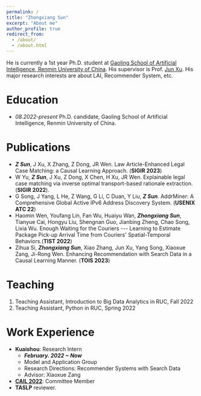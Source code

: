 ```yaml
---
permalink: /
title: "Zhongxiang Sun"
excerpt: "About me"
author_profile: true
redirect_from: 
  - /about/
  - /about.html
---
```


He is currently a 1st year Ph.D. student at [Gaoling School of Artificial Intelligence, Renmin University of China](http://ai.ruc.edu.cn/english/index.htm). His supervisor is Prof. [Jun Xu](https://scholar.google.com/citations?user=su14mcEAAAAJ). His major research interests are about LAI, Recommender System, etc. 

Education
======
* *08.2022-present* Ph.D. candidate, Gaoling School of Artificial Intelligence, Renmin University of China.


Publications
======
* ***Z Sun***, J Xu, X Zhang, Z Dong, JR Wen. Law Article-Enhanced Legal Case Matching: a Causal Learning Approach. (**SIGIR 2023**)
* W Yu, ***Z Sun***, J Xu, Z Dong, X Chen, H Xu, JR Wen. Explainable legal case matching via inverse optimal transport-based rationale extraction. (**SIGIR 2022**).
* G Song, J Yang, L He, Z Wang, G Li, C Duan, Y Liu, ***Z Sun***. AddrMiner: A Comprehensive Global Active IPv6 Address Discovery System. (**USENIX ATC 22**)
* Haomin Wen, Youfang Lin, Fan Wu, Huaiyu Wan, ***Zhongxiang Sun***, Tianyue Cai, Hongyu Liu, Shengnan Guo, Jianbing Zheng, Chao Song, Lixia Wu. Enough Waiting for the Couriers --- Learning to Estimate Package Pick-up Arrival Time from Couriers' Spatial-Temporal Behaviors.(**TIST 2022**)
* Zihua Si, ***Zhongxiang Sun***, Xiao Zhang, Jun Xu, Yang Song, Xiaoxue Zang, Ji-Rong Wen. Enhancing Recommendation with Search Data in a Causal Learning Manner. (**TOIS 2023**)



Teaching
======
1. Teaching Assistant, Introduction to Big Data Analytics in RUC, Fall 2022
2. Teaching Assistant, Python in RUC, Spring 2022

Work Experience
======

- **Kuaishou**: Research Intern
  - ***February. 2022 ~ Now***
  - Model and Application Group
  - Research Directions: Recommender Systems with Search Data
  - Advisor: Xiaoxue Zang
- [**CAIL 2022**](http://cail.cipsc.org.cn/index.html): Committee Member 
- **TASLP** reviewer.


